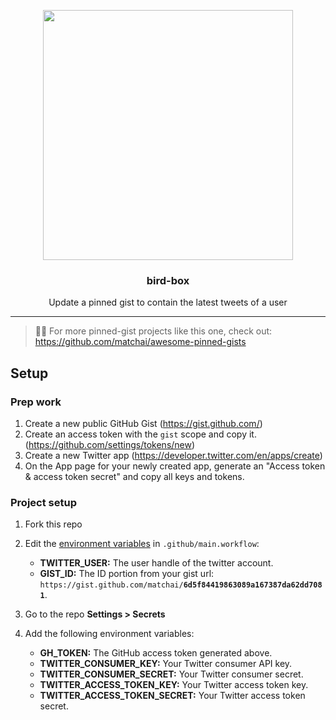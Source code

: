 <p align="center">
  <img width="400" src="https://user-images.githubusercontent.com/4658208/54479268-752bb580-47f1-11e9-9d01-edd8b574aa92.png">
  <h3 align="center">bird-box</h3>
  <p align="center">Update a pinned gist to contain the latest tweets of a user</p>
</p>

---

> 📌✨ For more pinned-gist projects like this one, check out: https://github.com/matchai/awesome-pinned-gists

## Setup

### Prep work

1. Create a new public GitHub Gist (https://gist.github.com/)
1. Create an access token with the `gist` scope and copy it. (https://github.com/settings/tokens/new)
1. Create a new Twitter app (https://developer.twitter.com/en/apps/create)
1. On the App page for your newly created app, generate an "Access token & access token secret" and copy all keys and tokens.

### Project setup

1. Fork this repo
1. Edit the [environment variables](https://github.com/matchai/bird-box/blob/bc2a126cb61ee663a23d8c8caa43937aa55e95e6/.github/main.workflow?short_path=1d1131c#L9-L10) in `.github/main.workflow`:

   - **TWITTER_USER:** The user handle of the twitter account.
   - **GIST_ID:** The ID portion from your gist url: `https://gist.github.com/matchai/`**`6d5f84419863089a167387da62dd7081`**.

1. Go to the repo **Settings > Secrets**
1. Add the following environment variables:
   - **GH_TOKEN:** The GitHub access token generated above.
   - **TWITTER_CONSUMER_KEY:** Your Twitter consumer API key.
   - **TWITTER_CONSUMER_SECRET:** Your Twitter consumer secret.
   - **TWITTER_ACCESS_TOKEN_KEY:** Your Twitter access token key.
   - **TWITTER_ACCESS_TOKEN_SECRET:** Your Twitter access token secret.
